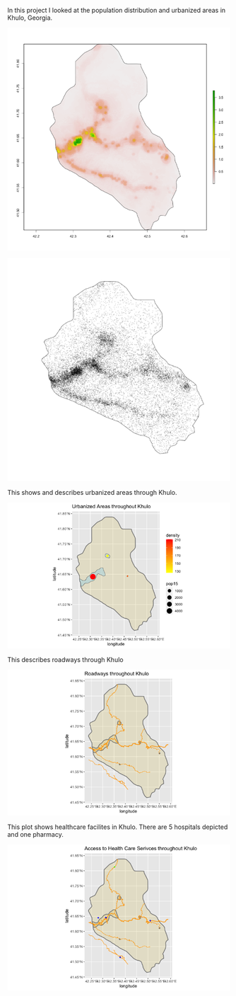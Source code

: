 In this project I looked at the population distribution and urbanized areas in Khulo, Georgia.


![](Khulo_base_pop.png)

![](Khulo_ppp.png)


This shows and describes urbanized areas through Khulo.

![](khuloRplot.png)

This describes roadways through Khulo

![](roadwayskhulo.png)

This plot shows healthcare facilites in Khulo. There are 5 hospitals depicted and one pharmacy. 

![](healthcarekhulo.png)
